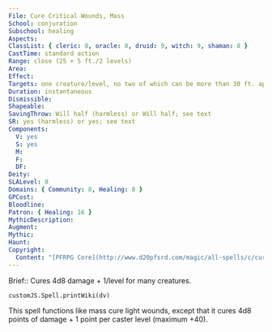 ```yaml
---
File: Cure Critical Wounds, Mass
School: conjuration
Subschool: healing
Aspects: 
ClassList: { cleric: 8, oracle: 8, druid: 9, witch: 9, shaman: 8 }
CastTime: standard action
Range: close (25 + 5 ft./2 levels)
Area: 
Effect: 
Targets: one creature/level, no two of which can be more than 30 ft. apart
Duration: instantaneous
Dismissible: 
Shapeable: 
SavingThrow: Will half (harmless) or Will half; see text
SR: yes (harmless) or yes; see text
Components:
  V: yes
  S: yes
  M: 
  F: 
  DF: 
Deity: 
SLALevel: 8
Domains: { Community: 8, Healing: 8 }
GPCost: 
Bloodline: 
Patron: { Healing: 16 }
MythicDescription: 
Augment: 
Mythic: 
Haunt: 
Copyright:
  Content: "[PFRPG Core](http://www.d20pfsrd.com/magic/all-spells/c/cure-critical-wounds)"
---
```

Brief:: Cures 4d8 damage + 1/level for many creatures.

```dataviewjs
customJS.Spell.printWiki(dv)
```

This spell functions like mass cure light wounds, except that it cures 4d8 points of damage + 1 point per caster level (maximum +40).
